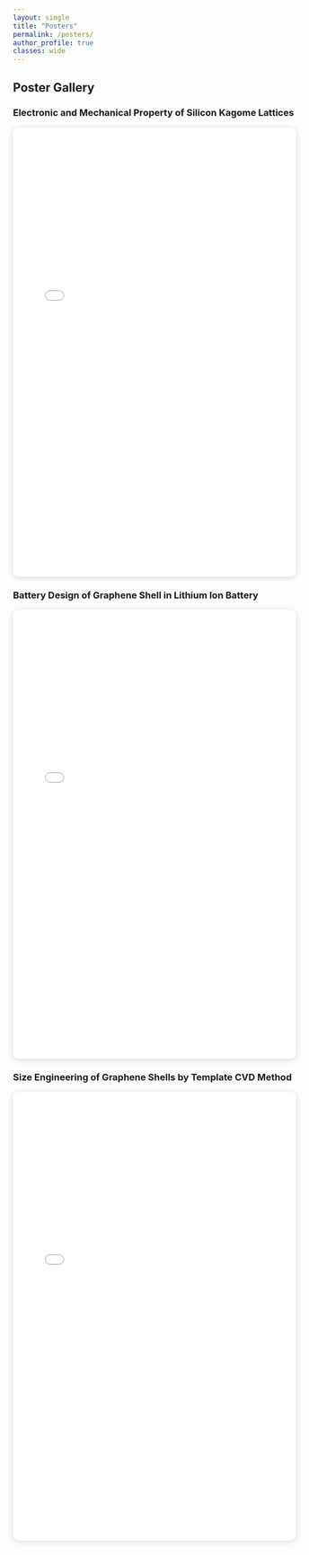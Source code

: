 ```yaml
---
layout: single
title: "Posters"
permalink: /posters/
author_profile: true
classes: wide
---
```


## Poster Gallery

<div class="poster-gallery">

### Electronic and Mechanical Property of Silicon Kagome Lattices
<iframe src="/files/Solid_state.pdf" width="100%" height="800px" style="border:none;box-shadow:0 2px 12px rgba(0,0,0,0.15);border-radius:10px;"></iframe>

### Battery Design of Graphene Shell in Lithium Ion Battery
<iframe src="/files/Li_ion_1.pdf" width="100%" height="800px" style="border:none;box-shadow:0 2px 12px rgba(0,0,0,0.15);border-radius:10px;"></iframe>

### Size Engineering of Graphene Shells by Template CVD Method
<iframe src="/files/Li_ion_2.pdf" width="100%" height="800px" style="border:none;box-shadow:0 2px 12px rgba(0,0,0,0.15);border-radius:10px;"></iframe>

</div>



